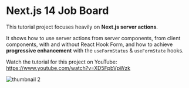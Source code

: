 # Next.js 14 Job Board

This tutorial project focuses heavily on **Next.js server actions**. 

It shows how to use server actions from server components, from client components, with and without React Hook Form, and how to achieve **progressive enhancement** with the `useFormStatus` & `useFormState` hooks.

Watch the tutorial for this project on YouTube: https://www.youtube.com/watch?v=XD5FpbVpWzk

![thumbnail 2](https://github.com/codinginflow/nextjs-job-board/assets/52977034/7014ed7a-696d-4c35-a6de-16e28f7460d3)
